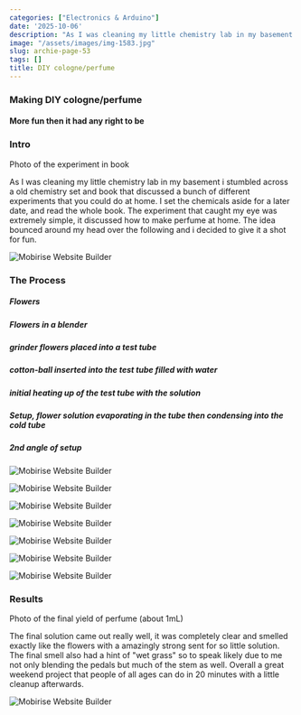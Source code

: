 ```yaml
---
categories: ["Electronics & Arduino"]
date: '2025-10-06'
description: "As I was cleaning my little chemistry lab in my basement i stumbled across"
image: "/assets/images/img-1583.jpg"
slug: archie-page-53
tags: []
title: DIY cologne/perfume
---
```



### Making DIY cologne/perfume


#### More fun then it had any right to be




### Intro


Photo of the experiment in book


As I was cleaning my little chemistry lab in my basement i stumbled across a old chemistry set and book that discussed a bunch of different experiments that you could do at home. I set the chemicals aside for a later date, and read the whole book. The experiment that caught my eye was extremely simple, it discussed how to make perfume at home. The idea bounced around my head over the following and i decided to give it a shot for fun.


![Mobirise Website Builder](/assets/images/img-1574.jpg)




### The Process




##### Flowers


##### Flowers in a blender


##### grinder flowers placed into a test tube


##### cotton-ball inserted into the test tube filled with water


##### initial heating up of the test tube with the solution


##### Setup, flower solution evaporating in the tube then condensing into the cold tube


##### 2nd angle of setup


![Mobirise Website Builder](/assets/images/img-1571.jpg)


![Mobirise Website Builder](/assets/images/img-1572.jpg)


![Mobirise Website Builder](/assets/images/img-1575.jpg)


![Mobirise Website Builder](/assets/images/img-1576.jpg)


![Mobirise Website Builder](/assets/images/img-1580.jpg)


![Mobirise Website Builder](/assets/images/img-1583.jpg)


![Mobirise Website Builder](/assets/images/img-1585.jpg)




### Results


Photo of the final yield of perfume (about 1mL)


The final solution came out really well, it was completely clear and smelled exactly like the flowers with a amazingly strong sent for so little solution. The final smell also had a hint of "wet grass" so to speak likely due to me not only blending the pedals but much of the stem as well. Overall a great weekend project that people of all ages can do in 20 minutes with a little cleanup afterwards.


![Mobirise Website Builder](/assets/images/img-1588.jpg)


